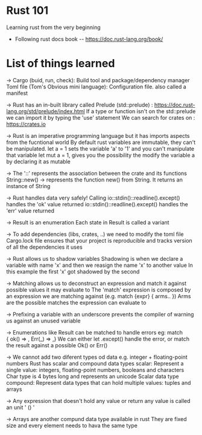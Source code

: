 # Rust 101
Learning rust from the very beginning

- Following rust docs book
-- https://doc.rust-lang.org/book/

# List of things learned
-> Cargo (buid, run, check): Build tool and package/dependency manager
	Toml file (Tom's Obvious mini language): Configuration file. also called a manifest

-> Rust has an in-built library called Prelude (std::prelude) : https://doc.rust-lang.org/std/prelude/index.html
	If a type or function isn't on the std::prelude we can import it by typing the 'use' statement
	We can search for crates on : https://crates.io

-> Rust is an imperative programming language but it has imports aspects from the fucntional world
	By default rust variables are immutable, they can't be manipulated. let a = 1 sets the variable 'a' to '1' and you can't manipulate that variable
	let mut a = 1, gives you the possibility the modify the variable a by declaring it as mutable

-> The '::' represents the association between the crate and its functions
	String::new() -> represents the function new() from String. It returns an instance of String

-> Rust handles data very safely!
	Calling io::stdin()::readline().except() handles the 'ok' value returned 
	io::stdin()::readline().except() handles the 'err' value returned

-> Result is an enumeration 
	Each state in Result is called a variant

-> To add dependencies (libs, crates, ..) we need to modify the toml file
	Cargo.lock file ensures that your project is reproducible and tracks version of all the dependencies it uses

-> Rust allows us to shadow variables
	Shadowing is when we declare a variable with name 'x' and then we reasign the name 'x' to another value
	In this example the first 'x' got shadowed by the second

-> Matching allows us to deconstruct an expression and match it against possible values it may evaluate to
	The 'match' expression is composed by an expression we are matching against (e.g. match {expr} { arms.. })
	Arms are the possible matches the expression can evaluate to
	
-> Prefixing a variable with an underscore prevents the compiler of warning us against an unused variable

-> Enumerations like Result can be matched to handle errors
	eg: match { ok() => , Err(_) => ,}
	We can either let .except() handle the error, or match the result against a possible Ok() or Err()

-> We cannot add two diferent types od data
	e.g. integer + floating-point numbers
	Rust has scalar and compound data types
	scalar: Represent a single value:  integers, floating-point numbers, booleans and characters
	Char type is 4 bytes long and represents an unicode Scalar data type
	compound: Represent data types that can hold multiple values: tuples and arrays

-> Any expression that doesn't hold any value or return any value is called an unit ' () '

-> Arrays are another compund data type available in rust
	They are fixed size and every element needs to hava the same type


